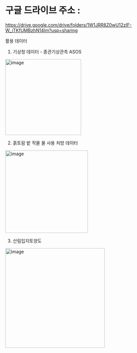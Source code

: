 # 구글 드라이브 주소 :
https://drive.google.com/drive/folders/1W1JRR8Z0wU12zIF-W_iTKfUMBzhN14Im?usp=sharing

활용 데이터
1. 기상청 데이터 - 종관기상관측 ASOS

   
<img width="238" alt="image" src="https://github.com/meowmoeww/K-water_contest/assets/108134848/f56c8c1a-114f-4f17-87d3-413a850939e2">

    
2. 흙토람 밭 작물 물 사용 처방 데이터
<img width="259" alt="image" src="https://github.com/meowmoeww/K-water_contest/assets/108134848/898b1c18-2563-4aec-92c5-b6c9cfce874f">


3. 산림입지토양도
 
<img width="312" alt="image" src="https://github.com/meowmoeww/K-water_contest/assets/108134848/d48f88aa-a0f8-475f-9c70-b8eda3f222e8">

